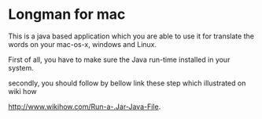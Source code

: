 # Longman for mac

This is a java based application which you are able to use it for translate the words on your mac-os-x, windows and Linux. 

First of all, you have to make sure the Java run-time installed in your system. 

secondly, you should follow by bellow link these step which illustrated on wiki how 

http://www.wikihow.com/Run-a-.Jar-Java-File.


